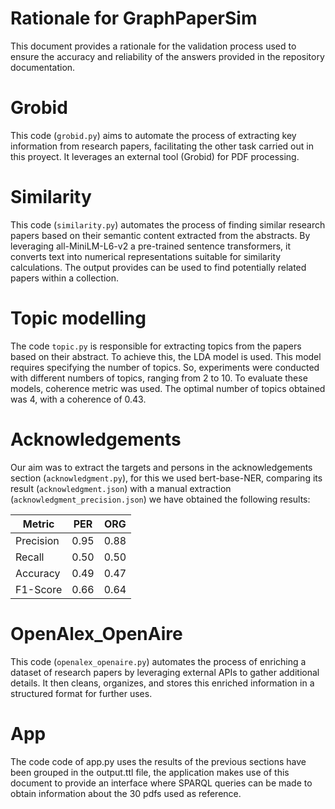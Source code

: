 # Rationale for GraphPaperSim
This document provides a rationale for the validation process used to ensure the accuracy and reliability of the answers provided in the repository documentation.

# Grobid
This code (`grobid.py`) aims to automate the process of extracting key information from research papers, facilitating the other task carried out in this proyect. It leverages an external tool (Grobid) for PDF processing.

# Similarity
This code (`similarity.py`) automates the process of finding similar research papers based on their semantic content extracted from the abstracts. By leveraging all-MiniLM-L6-v2 a pre-trained sentence transformers, it converts text into numerical representations suitable for similarity calculations. The output provides can be used to find potentially related papers within a collection.

# Topic modelling
The code `topic.py` is responsible for extracting topics from the papers based on their abstract. To achieve this, the LDA model is used. This model requires specifying the number of topics. So, experiments were conducted with different numbers of topics, ranging from 2 to 10. To evaluate these models, coherence metric was used. The optimal number of topics obtained was 4, with a coherence of 0.43.

# Acknowledgements
Our aim was to extract the targets and persons in the acknowledgements section (`acknowledgment.py`), for this we used bert-base-NER, comparing its result (`acknowledgment.json`) with a manual extraction (`acknowledgment_precision.json`) we have obtained the following results:

| Metric | PER | ORG |
|---|---|---|
| Precision | 0.95 | 0.88 |
| Recall | 0.50 | 0.50 |
| Accuracy | 0.49 | 0.47 |
| F1-Score | 0.66 | 0.64 |

# OpenAlex_OpenAire
This code (`openalex_openaire.py`) automates the process of enriching a dataset of research papers by leveraging external APIs to gather additional details. It then cleans, organizes, and stores this enriched information in a structured format for further uses.

# App
The code code of app.py uses the results of the previous sections have been grouped in the output.ttl file, the application makes use of this document to provide an interface where SPARQL queries can be made to obtain information about the 30 pdfs used as reference. 



